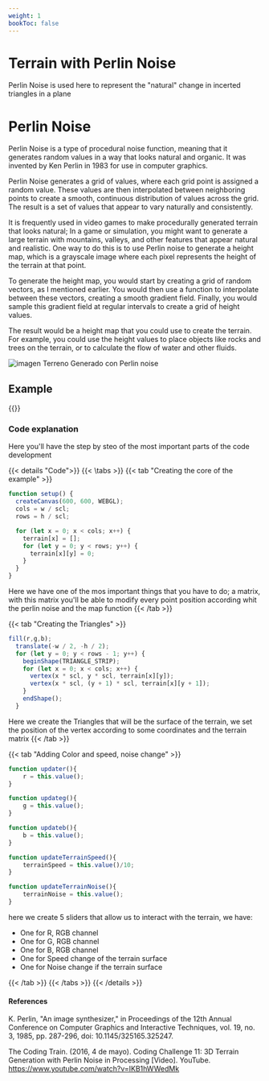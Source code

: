 ```yaml
---
weight: 1
bookToc: false
---
```


# Terrain with Perlin Noise

Perlin Noise is used here to represent the "natural" change in incerted triangles in a plane

# Perlin Noise

Perlin Noise is a type of procedural noise function, meaning that it generates random values in a way that looks natural and organic. It was invented by Ken Perlin in 1983 for use in computer graphics.

Perlin Noise generates a grid of values, where each grid point is assigned a random value. These values are then interpolated between neighboring points to create a smooth, continuous distribution of values across the grid. The result is a set of values that appear to vary naturally and consistently.


It is frequently used in video games to make procedurally generated terrain that looks natural; In a game or simulation, you might want to generate a large terrain with mountains, valleys, and other features that appear natural and realistic. One way to do this is to use Perlin noise to generate a height map, which is a grayscale image where each pixel represents the height of the terrain at that point.

To generate the height map, you would start by creating a grid of random vectors, as I mentioned earlier. You would then use a function to interpolate between these vectors, creating a smooth gradient field. Finally, you would sample this gradient field at regular intervals to create a grid of height values.

The result would be a height map that you could use to create the terrain. For example, you could use the height values to place objects like rocks and trees on the terrain, or to calculate the flow of water and other fluids.

![imagen Terreno Generado con Perlin noise](/showcase/assets/image/Fractal_terrain_texture.jpg)

## Example

{{<p5-iframe ver="1.4.2" sketch="/showcase/sketches/terrain_generator.js" width="600" height="600" marginHeight="0" marginWidth="0" frameBorder="0" scrolling="no">}}

### Code explanation

Here you'll have the step by steo of the most important parts of the code development 

{{< details "Code">}}
{{< \tabs >}}
{{< tab "Creating the core of the example" >}}
```js
function setup() {
  createCanvas(600, 600, WEBGL);
  cols = w / scl;
  rows = h / scl;

  for (let x = 0; x < cols; x++) {
    terrain[x] = [];
    for (let y = 0; y < rows; y++) {
      terrain[x][y] = 0; 
    }
  }
}
```
Here we have one of the mos important things that you have to do; a matrix, with this matrix you'll be able to modify every point position according whit the perlin noise and the map function
{{< /tab >}}

{{< tab "Creating the Triangles" >}}
```js
fill(r,g,b);
  translate(-w / 2, -h / 2);
  for (let y = 0; y < rows - 1; y++) {
    beginShape(TRIANGLE_STRIP);
    for (let x = 0; x < cols; x++) {
      vertex(x * scl, y * scl, terrain[x][y]);
      vertex(x * scl, (y + 1) * scl, terrain[x][y + 1]);
    }
    endShape();
  }
```

Here we create the Triangles that will be the surface of the terrain, we set the position of the vertex according to some coordinates and the terrain matrix
{{< /tab >}}

{{< tab "Adding Color and speed, noise change" >}}
```js
function updater(){
    r = this.value();
}

function updateg(){
    g = this.value();
}

function updateb(){
    b = this.value();
}

function updateTerrainSpeed(){
    terrainSpeed = this.value()/10;
}

function updateTerrainNoise(){
    terrainNoise = this.value();
}
```

here we create 5 sliders that allow us to interact with the terrain, we have:
- One for R, RGB channel 
- One for G, RGB channel
- One for B, RGB channel
- One for Speed change of the terrain surface
- One for Noise change if the terrain surface

{{< /tab >}}
{{< /tabs >}}
{{< /details >}}


#### References

K. Perlin, "An image synthesizer," in Proceedings of the 12th Annual Conference on Computer Graphics and Interactive Techniques, vol. 19, no. 3, 1985, pp. 287-296, doi: 10.1145/325165.325247.

The Coding Train. (2016, 4 de mayo). Coding Challenge 11: 3D Terrain Generation with Perlin Noise in Processing [Video]. YouTube. https://www.youtube.com/watch?v=IKB1hWWedMk

